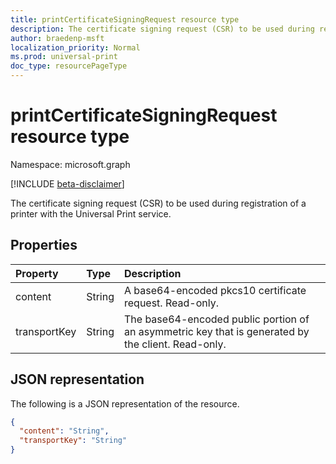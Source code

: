 ```yaml
---
title: printCertificateSigningRequest resource type
description: The certificate signing request (CSR) to be used during registration of a printer with the Universal Print service.
author: braedenp-msft
localization_priority: Normal
ms.prod: universal-print
doc_type: resourcePageType
---
```


# printCertificateSigningRequest resource type

Namespace: microsoft.graph

[!INCLUDE [beta-disclaimer](../../includes/beta-disclaimer.md)]

The certificate signing request (CSR) to be used during registration of a printer with the Universal Print service.

## Properties
| Property     | Type        | Description |
|:-------------|:------------|:------------|
|content|String|A base64-encoded pkcs10 certificate request. Read-only.|
|transportKey|String|The base64-encoded public portion of an asymmetric key that is generated by the client. Read-only.|

## JSON representation

The following is a JSON representation of the resource.

<!-- {
  "blockType": "resource",
  "optionalProperties": [

  ],
  "@odata.type": "microsoft.graph.printCertificateSigningRequest"
}-->

```json
{
  "content": "String",
  "transportKey": "String"
}
```

<!-- uuid: 8fcb5dbc-d5aa-4681-8e31-b001d5168d79
2015-10-25 14:57:30 UTC -->
<!-- {
  "type": "#page.annotation",
  "description": "printCertificateSigningRequest resource",
  "keywords": "",
  "section": "documentation",
  "tocPath": ""
}-->


